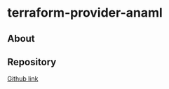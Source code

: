 # terraform-provider-anaml

## About

## Repository

[Github link](https://github.com/simple-machines/terraform-provider-anaml)
